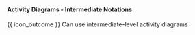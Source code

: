 <div id="title">

#### Activity Diagrams - Intermediate Notations

</div>

<span id="prereqs"></span>

<span id="outcomes">{{ icon_outcome }} Can use intermediate-level activity diagrams</span>

<div id="body">


<panel type="seamless" src="../../../uml/activityDiagrams/basicNotations/rakes/unit-inElsewhere-asFlat.md#main" boilerplate header="{{ icon_prereq }} UML {{ icon_embedding }} Activity Diagrams → Intermediate Notation → Rakes" alt="{{ icon_prereq }} UML/AD/Rakes" />

<panel type="seamless" src="../../../uml/activityDiagrams/basicNotations/swimlanes/unit-inElsewhere-asFlat.md#main" boilerplate header="{{ icon_prereq }} UML {{ icon_embedding }} Activity Diagrams → Intermedidate Notation → Swim Lanes" alt="{{ icon_prereq }} UML/AD/SwimLanes" />

</div>

<div id="extras">
</div>